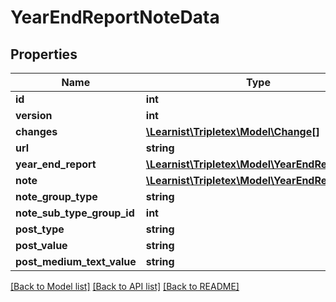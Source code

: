# YearEndReportNoteData

## Properties
Name | Type | Description | Notes
------------ | ------------- | ------------- | -------------
**id** | **int** |  | [optional] 
**version** | **int** |  | [optional] 
**changes** | [**\Learnist\Tripletex\Model\Change[]**](Change.md) |  | [optional] 
**url** | **string** |  | [optional] 
**year_end_report** | [**\Learnist\Tripletex\Model\YearEndReport**](YearEndReport.md) |  | [optional] 
**note** | [**\Learnist\Tripletex\Model\YearEndReportNote**](YearEndReportNote.md) |  | [optional] 
**note_group_type** | **string** |  | [optional] 
**note_sub_type_group_id** | **int** |  | [optional] 
**post_type** | **string** |  | 
**post_value** | **string** |  | 
**post_medium_text_value** | **string** |  | [optional] 

[[Back to Model list]](../../README.md#documentation-for-models) [[Back to API list]](../../README.md#documentation-for-api-endpoints) [[Back to README]](../../README.md)

